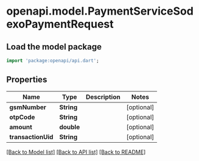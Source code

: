 # openapi.model.PaymentServiceSodexoPaymentRequest

## Load the model package
```dart
import 'package:openapi/api.dart';
```

## Properties
Name | Type | Description | Notes
------------ | ------------- | ------------- | -------------
**gsmNumber** | **String** |  | [optional] 
**otpCode** | **String** |  | [optional] 
**amount** | **double** |  | [optional] 
**transactionUid** | **String** |  | [optional] 

[[Back to Model list]](../README.md#documentation-for-models) [[Back to API list]](../README.md#documentation-for-api-endpoints) [[Back to README]](../README.md)


